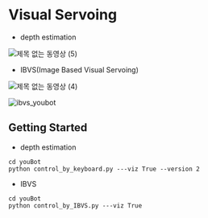 # Visual Servoing
- depth estimation
  
![제목 없는 동영상 (5)](https://github.com/user-attachments/assets/2f164e54-e776-487b-a823-086f2bb6618f)

- IBVS(Image Based Visual Servoing)
  
![제목 없는 동영상 (4)](https://github.com/user-attachments/assets/234de17e-9b2a-4dea-b433-61f71cc7f19c)

![ibvs_youbot](https://github.com/user-attachments/assets/45ac6dba-74ad-43d4-a610-17b6b1c65357)

## Getting Started
- depth estimation
```
cd youBot
python control_by_keyboard.py ---viz True --version 2
```

- IBVS
```
cd youBot
python control_by_IBVS.py ---viz True 
```
